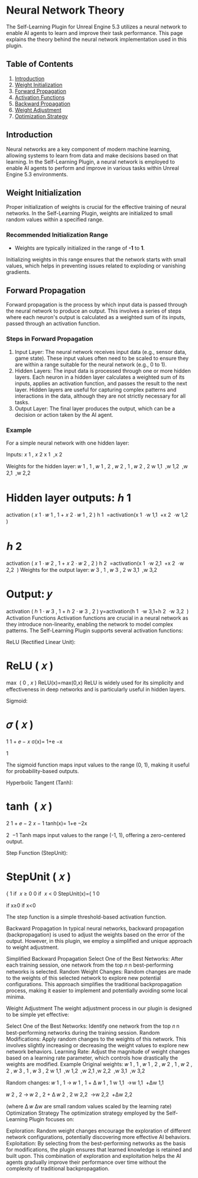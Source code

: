 # **Neural Network Theory**
The Self-Learning Plugin for Unreal Engine 5.3 utilizes a neural network to enable AI agents to learn and improve their task performance. This page explains the theory behind the neural network implementation used in this plugin.

## **Table of Contents**
1. [Introduction](#introduction)
2. [Weight Initialization](#weightinitialization)
3. [Forward Propagation](#forwardpropagation)
4. [Activation Functions](#activationfunctions)
5. [Backward Propagation](#backwardpropagation)
6. [Weight Adjustment](#weightadjustment)
7. [Optimization Strategy](#optimizationstrategy)
   
## **Introduction**
Neural networks are a key component of modern machine learning, allowing systems to learn from data and make decisions based on that learning. In the Self-Learning Plugin, a neural network is employed to enable AI agents to perform and improve in various tasks within Unreal Engine 5.3 environments.

## **Weight Initialization**
Proper initialization of weights is crucial for the effective training of neural networks. In the Self-Learning Plugin, weights are initialized to small random values within a specified range.

### **Recommended Initialization Range**
+ Weights are typically initialized in the range of **-1** to **1**.

Initializing weights in this range ensures that the network starts with small values, which helps in preventing issues related to exploding or vanishing gradients.

## **Forward Propagation**
Forward propagation is the process by which input data is passed through the neural network to produce an output. This involves a series of steps where each neuron's output is calculated as a weighted sum of its inputs, passed through an activation function.

### **Steps in Forward Propagation**
1. Input Layer: The neural network receives input data (e.g., sensor data, game state). These input values often need to be scaled to ensure they are within a range suitable for the neural network (e.g., 0 to 1).
2. Hidden Layers: The input data is processed through one or more hidden layers. Each neuron in a hidden layer calculates a weighted sum of its inputs, applies an activation function, and passes the result to the next layer. Hidden layers are useful for capturing complex patterns and interactions in the data, although they are not strictly necessary for all tasks.
3. Output Layer: The final layer produces the output, which can be a decision or action taken by the AI agent.

### **Example**
For a simple neural network with one hidden layer:

Inputs: 
𝑥
1
,
𝑥
2
x 
1
​
 ,x 
2
​
 
Weights for the hidden layer: 
𝑤
1
,
1
,
𝑤
1
,
2
,
𝑤
2
,
1
,
𝑤
2
,
2
w 
1,1
​
 ,w 
1,2
​
 ,w 
2,1
​
 ,w 
2,2
​
 
Hidden layer outputs:
ℎ
1
=
activation
(
𝑥
1
⋅
𝑤
1
,
1
+
𝑥
2
⋅
𝑤
1
,
2
)
h 
1
​
 =activation(x 
1
​
 ⋅w 
1,1
​
 +x 
2
​
 ⋅w 
1,2
​
 )

ℎ
2
=
activation
(
𝑥
1
⋅
𝑤
2
,
1
+
𝑥
2
⋅
𝑤
2
,
2
)
h 
2
​
 =activation(x 
1
​
 ⋅w 
2,1
​
 +x 
2
​
 ⋅w 
2,2
​
 )
Weights for the output layer: 
𝑤
3
,
1
,
𝑤
3
,
2
w 
3,1
​
 ,w 
3,2
​
 
Output:
𝑦
=
activation
(
ℎ
1
⋅
𝑤
3
,
1
+
ℎ
2
⋅
𝑤
3
,
2
)
y=activation(h 
1
​
 ⋅w 
3,1
​
 +h 
2
​
 ⋅w 
3,2
​
 )
Activation Functions
Activation functions are crucial in a neural network as they introduce non-linearity, enabling the network to model complex patterns. The Self-Learning Plugin supports several activation functions:

ReLU (Rectified Linear Unit):

ReLU
(
𝑥
)
=
max
⁡
(
0
,
𝑥
)
ReLU(x)=max(0,x)
ReLU is widely used for its simplicity and effectiveness in deep networks and is particularly useful in hidden layers.

Sigmoid:

𝜎
(
𝑥
)
=
1
1
+
𝑒
−
𝑥
σ(x)= 
1+e 
−x
 
1
​
 
The sigmoid function maps input values to the range (0, 1), making it useful for probability-based outputs.

Hyperbolic Tangent (Tanh):

tanh
⁡
(
𝑥
)
=
2
1
+
𝑒
−
2
𝑥
−
1
tanh(x)= 
1+e 
−2x
 
2
​
 −1
Tanh maps input values to the range (-1, 1), offering a zero-centered output.

Step Function (StepUnit):

StepUnit
(
𝑥
)
=
{
1
if 
𝑥
≥
0
0
if 
𝑥
<
0
StepUnit(x)={ 
1
0
​
  
if x≥0
if x<0
​
 
The step function is a simple threshold-based activation function.

Backward Propagation
In typical neural networks, backward propagation (backpropagation) is used to adjust the weights based on the error of the output. However, in this plugin, we employ a simplified and unique approach to weight adjustment.

Simplified Backward Propagation
Select One of the Best Networks: After each training session, one network from the top 
𝑛
n best-performing networks is selected.
Random Weight Changes: Random changes are made to the weights of this selected network to explore new potential configurations.
This approach simplifies the traditional backpropagation process, making it easier to implement and potentially avoiding some local minima.

Weight Adjustment
The weight adjustment process in our plugin is designed to be simple yet effective:

Select One of the Best Networks: Identify one network from the top 
𝑛
n best-performing networks during the training session.
Random Modifications: Apply random changes to the weights of this network. This involves slightly increasing or decreasing the weight values to explore new network behaviors.
Learning Rate: Adjust the magnitude of weight changes based on a learning rate parameter, which controls how drastically the weights are modified.
Example
Original weights: 
𝑤
1
,
1
,
𝑤
1
,
2
,
𝑤
2
,
1
,
𝑤
2
,
2
,
𝑤
3
,
1
,
𝑤
3
,
2
w 
1,1
​
 ,w 
1,2
​
 ,w 
2,1
​
 ,w 
2,2
​
 ,w 
3,1
​
 ,w 
3,2
​
 
Random changes:
𝑤
1
,
1
→
𝑤
1
,
1
+
Δ
𝑤
1
,
1
w 
1,1
​
 →w 
1,1
​
 +Δw 
1,1
​
 

𝑤
2
,
2
→
𝑤
2
,
2
+
Δ
𝑤
2
,
2
w 
2,2
​
 →w 
2,2
​
 +Δw 
2,2
​
 

(where 
Δ
𝑤
Δw are small random values scaled by the learning rate)
Optimization Strategy
The optimization strategy employed by the Self-Learning Plugin focuses on:

Exploration: Random weight changes encourage the exploration of different network configurations, potentially discovering more effective AI behaviors.
Exploitation: By selecting from the best-performing networks as the basis for modifications, the plugin ensures that learned knowledge is retained and built upon.
This combination of exploration and exploitation helps the AI agents gradually improve their performance over time without the complexity of traditional backpropagation.

